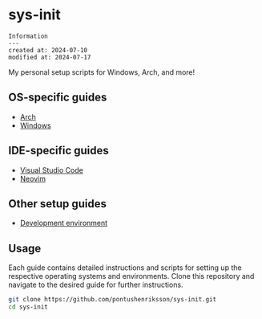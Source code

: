 # sys-init

```
Information
---
created at: 2024-07-10
modified at: 2024-07-17
```

My personal setup scripts for Windows, Arch, and more!

## OS-specific guides

- [Arch](_docs/arch.md)
- [Windows](_docs/windows.md)

## IDE-specific guides

- [Visual Studio Code](_docs/vscode.md)
- [Neovim](_docs/neovim.md)

## Other setup guides

- [Development environment](_docs/dev-environment.md)

## Usage

Each guide contains detailed instructions and scripts for setting up the respective operating systems and environments. Clone this repository and navigate to the desired guide for further instructions.

```bash
git clone https://github.com/pontushenriksson/sys-init.git
cd sys-init
```
